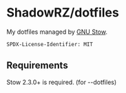 # ShadowRZ/dotfiles

My dotfiles managed by [GNU Stow](https://gnu.org/s/stow).

`SPDX-License-Identifier: MIT`

## Requirements

Stow 2.3.0+ is required. (for --dotfiles)
